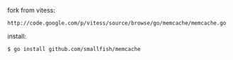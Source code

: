 fork from vitess:

    http://code.google.com/p/vitess/source/browse/go/memcache/memcache.go

install:

    $ go install github.com/smallfish/memcache
